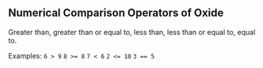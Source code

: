 ## Numerical Comparison Operators of Oxide
Greater than, greater than or equal to, less than, less than or equal to, equal to.

Examples:
`6 > 9`
`8 >= 8`
`7 < 6`
`2 <= 10`
`3 == 5`
